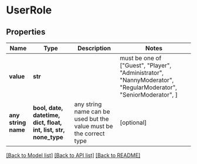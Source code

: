 # UserRole


## Properties
Name | Type | Description | Notes
------------ | ------------- | ------------- | -------------
**value** | **str** |  |  must be one of ["Guest", "Player", "Administrator", "NannyModerator", "RegularModerator", "SeniorModerator", ]
**any string name** | **bool, date, datetime, dict, float, int, list, str, none_type** | any string name can be used but the value must be the correct type | [optional]

[[Back to Model list]](../README.md#documentation-for-models) [[Back to API list]](../README.md#documentation-for-api-endpoints) [[Back to README]](../README.md)


